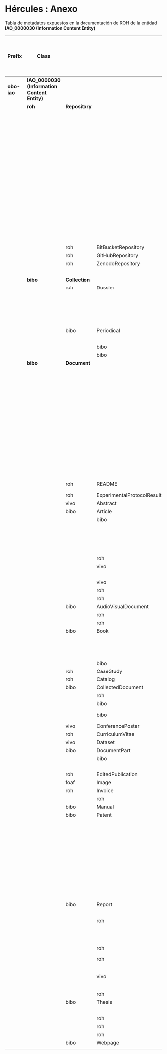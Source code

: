 # Hércules : Anexo



Tabla de metadatos expuestos en la documentación de ROH de la entidad **IAO\_0000030 (Information Content Entity)**




| **Prefix** | **Class** |  |  |  |  |  | **Prefix** |  | **Object property** (bold indicates explicit Domain, otherwise a Restriction) | **Range Class** | **Prefix** | **Datatype Property** (bold indicates explicit domain; otherwise a restriction) | **Range Datatype** (if typed) | **Range values** |
| --- | --- | --- | --- | --- | --- | --- | --- | --- | --- | --- | --- | --- | --- | --- |
| **obo\-iao** | **IAO\_0000030 (Information Content Entity)** |  |  |  |  |  | roh |  | correspondingOrganization | foaf:Organization | roh | language | xsd:string |  |
|  | **roh** | **Repository** |  |  |  | roh |  | correspondingAuthor |  | foaf:Person | roh | title | xsd:string |  |
|  |  |  |  |  |  | roh |  | hasKnowledgeArea |  | (skos:Concept and (skos:inScheme some roh:KnowledgeArea)) | vivo | description | xsd:string |  |
|  |  |  |  |  |  | roh |  | hasReadme |  | roh:README | bibo | abstract | xsd:string |  |
|  |  |  |  |  |  | cito |  | cites |  | roh:ExperimentalProtocol or ero: ERO\_0000071 or roh:Repository or bibo:Document | vivo | freeTextKeyword | xsd:string |  |
|  |  |  |  |  |  | roh |  | partOfResearchObject |  | roh:ResearchObject |  |  |  |  |
|  |  |  |  |  |  | roh |  | repositoryHasPart |  | ExperimentalProtocol or bibo:Document or ero: ERO\_0000071 |  |  |  |  |
|  |  |  |  |  |  | roh |  | hasPredecessor |  | roh:Repository |  |  |  |  |
|  |  |  |  |  |  | roh |  | seqOfAuthors |  | rdf:Seq |  |  |  |  |
|  |  |  |  |  |  | roh |  | hasLicense |  | vivo:License |  |  |  |  |
|  |  |  |  |  |  | roh |  | repositoryStatus |  | roh:Closed or roh:Open |  |  |  |  |
|  |  |  |  |  |  | vivo |  | dateTimeValue |  | vivo:DateTimeValue |  |  |  |  |
|  |  |  |  |  |  | foaf |  | homePage |  | vivo:Webpage |  |  |  |  |
|  |  | roh | BitBucketRepository |  |  | roh |  | hasPredecessor |  | roh: BitBucketRepository |  |  |  |  |
|  |  | roh | GitHubRepository |  |  | roh |  | hasPredecessor |  | roh:GitHubRepository |  |  |  |  |
|  |  | roh | ZenodoRepository |  |  | roh |  | hasPredecessor |  | roh: ZenodoRepository | bibo | doi | xsd:integer |  |
|  |  |  |  |  |  |  |  |  |  |  | vivo | identifier | xsd:integer |  |
|  | **bibo** | **Collection** |  |  |  |  |  |  |  |  | bibo | oclcnum | rdfs:Literal |  |
|  |  | roh | Dossier |  |  | vivo |  | dateTimeInterval |  | vivo:DateTimeInterval | vivo | description | rdfs:Literal |  |
|  |  |  |  |  |  | vivo |  | relates |  | roh:FundingProgram or roh:ProjectContract or bibo:Report or vivo:Project | vivo | identifier | xsd:string |  |
|  |  |  |  |  |  |  |  |  |  |  | roh | title | xsd:string |  |
|  |  | bibo | Periodical |  |  | vivo |  | publisher |  | foaf:Organization | bibo | eissn | rdfs:Literal |  |
|  |  |  |  |  |  |  |  |  |  |  | bibo | issn | rdfs:Literal |  |
|  |  |  | bibo | Journal |  |  |  |  |  |  | vivo | abbreviation | rdfs:Literal |  |
|  |  |  | bibo | Magazine |  |  |  |  |  |  |  |  |  |  |
|  | **bibo** | **Document** |  |  |  | bibo |  | **authorList** |  | rdf:Seq | bibo | abstract | xsd:string |  |
|  |  |  |  |  |  | roh |  | correspondingAuthor |  | foaf:Person | bibo | doi | xsd:string |  |
|  |  |  |  |  |  | roh |  | partOfRepository |  | roh:Repository | roh | title | xsd:string |  |
|  |  |  |  |  |  | roh |  | partOfResearch |  | roh:Research |  |  |  |  |
|  |  |  |  |  |  | vivo |  | dateTimeValue |  | vivo:DateTimeValue | vivo | freeTextKeyword | xsd:string |  |
|  |  |  |  |  |  | bibo |  | **editorList** |  | rdf:Seq | bibo | **pageStart** | rdfs:Literal |  |
|  |  |  |  |  |  | vivo |  | hasPublicationVenue |  | bibo:Collection or bibo:Book | bibo | **pageEnd** | rdfs:Literal |  |
|  |  |  |  |  |  | vivo |  | **publisher** |  | foaf:Agent |  |  |  |  |
|  |  |  |  |  |  | cito |  | **cites** |  | roh:Experimental Protocol or ero: ERO\_0000071 or roh:Repository or bibo:Document |  |  |  |  |
|  |  |  |  |  |  | roh |  | documentStatus |  | roh:Accepted or roh:Rejected |  |  |  |  |
|  |  | roh | README |  |  | roh |  | readmeOf |  | roh:Repository or ero: ERO\_0000071 |  |  |  |  |
|  |  | roh | ExperimentalProtocolResult |  |  | roh |  | producedBy |  | roh:ExperimentalProtocol |  |  |  |  |
|  |  | vivo | Abstract |  |  |  |  |  |  |  |  |  |  |  |
|  |  | bibo | Article |  |  |  |  |  |  |  | bibo | **issue** |  |  |
|  |  |  | bibo | AcademicArticle |  | **vivo** |  | **hasPublicationVenue** |  | **bibo:Journal** | bibo | eanucc13 | rdfs:Literal |  |
|  |  |  |  | obo\-iao: IAO\_0000013 (JournalArticle) |  | vivo |  | dateTimeValue |  | vivo:DateTimeValue |  |  |  |  |
|  |  |  |  |  |  | roh |  | **hasMetric** |  | roh:PublicationMetric |  |  |  |  |
|  |  |  |  | roh:PeerReviewedArticle |  |  |  |  |  |  |  |  |  |  |
|  |  |  | roh | BlogPost |  |  |  |  |  |  |  |  |  |  |
|  |  |  | vivo | ConferencePaper |  | bibo |  | presentedAt |  | bibo:Conference |  |  |  |  |
|  |  |  |  | roh: WorkshopPaper |  |  |  |  |  |  |  |  |  |  |
|  |  |  | vivo | EditorialArticle |  |  |  |  |  |  |  |  |  |  |
|  |  |  | roh | PeerReviewedArticle |  |  |  |  |  |  |  |  |  |  |
|  |  |  | roh | PressArticle |  |  |  |  |  |  |  |  |  |  |
|  |  | bibo | AudioVisualDocument |  |  |  |  |  |  |  |  |  |  |  |
|  |  |  | roh | RadioProgram |  |  |  |  |  |  |  |  |  |  |
|  |  |  | roh | TvProgram |  |  |  |  |  |  |  |  |  |  |
|  |  | bibo | Book |  |  | vivo |  | publisher |  | foaf:Organization | bibo | edition | rdfs:Literal |  |
|  |  |  |  |  |  |  |  |  |  |  | bibo | isbn | rdfs:Literal |  |
|  |  |  |  |  |  |  |  |  |  |  | bibo | iccn | rdfs:Literal |  |
|  |  |  |  |  |  |  |  |  |  |  | vivo | placeOfPublication | rdfs:Literal |  |
|  |  |  | bibo | Proceedings |  |  |  |  |  |  |  |  |  |  |
|  |  | roh | CaseStudy |  |  |  |  |  |  |  |  |  |  |  |
|  |  | roh | Catalog |  |  |  |  |  |  |  |  |  |  |  |
|  |  | bibo | CollectedDocument |  |  |  |  |  |  |  |  |  |  |  |
|  |  |  | roh | Database |  |  |  |  |  |  |  |  |  |  |
|  |  |  | bibo | EditedBook |  |  |  |  |  |  |  |  |  |  |
|  |  |  | bibo | Issue |  | obo\-ro |  | BFO\_0000051 (hasPart) |  | bibo:Article | bibo | issue | rdfs:Literal |  |
|  |  | vivo | ConferencePoster |  |  |  |  |  |  |  |  |  |  |  |
|  |  | roh | CurriculumVitae |  |  | roh |  | **CVOf** |  | foaf:Person | roh | summary | xsd:string |  |
|  |  | vivo | Dataset |  |  | cito |  | isCitedAsDataSourceBy |  | bibo:Document |  |  |  |  |
|  |  | bibo | DocumentPart |  |  | vivo |  | publisher |  | foaf:Organization | vivo | placeOfPublication | rdfs:Literal |  |
|  |  |  | bibo | BookSection |  |  |  |  |  |  | bibo | edition | rdfs:Literal |  |
|  |  |  |  | bibo: Chapter |  |  |  |  |  |  |  |  |  |  |
|  |  | roh | EditedPublication |  |  |  |  |  |  |  |  |  |  |  |
|  |  | foaf | Image |  |  |  |  |  |  |  |  |  |  |  |
|  |  | roh | Invoice |  |  |  |  |  |  |  |  |  |  |  |
|  |  |  | roh |  | ProformaInvoice |  |  |  |  |  |  |  |  |  |
|  |  | bibo | Manual |  |  |  |  |  |  |  |  |  |  |  |
|  |  | bibo | Patent |  |  | **vivo** |  | **assignee** |  | **foaf:Organization** | **vivo** | **identifier** | xsd:string |  |
|  |  |  |  |  |  | vivo |  | dateIssued |  | vivo:DateTimeValue | roh | modality | xsd:string |  |
|  |  |  |  |  |  | roh |  | expirationDate |  | vivo:DateTimeValue |  |  |  |  |
|  |  |  |  |  |  | roh |  | hasKnowledgeArea |  | (skos:Concept and (skos:inScheme some roh:KnowledgeArea)) |  |  |  |  |
|  |  |  |  |  |  | gn |  | locatedIn |  | gn:Feature |  |  |  |  |
|  |  |  |  |  |  | roh |  | ownerOrganization |  | foaf:Organization |  |  |  |  |
|  |  |  |  |  |  | **roh** |  | **patentCountry** |  | (skos:Concept and (skos:inScheme some roh:Country)) |  |  |  |  |
|  |  |  |  |  |  | **roh** |  | **patentInventor** |  | foaf:Person |  |  |  |  |
|  |  | bibo | Report |  |  | bibo |  | distributor |  | foaf:Organization |  |  |  |  |
|  |  |  |  |  |  | vivo |  | publisher |  | foaf:Organization |  |  |  |  |
|  |  |  | roh | EthicalReport |  |  |  |  |  |  |  |  |  |  |
|  |  |  |  | roh: EthicalAudit |  |  |  |  |  |  |  |  |  |  |
|  |  |  |  | roh: EthicalValidation |  |  |  |  |  |  |  |  |  |  |
|  |  |  | roh | EvaluationSummary |  | roh |  | evaluationStatus |  | roh:Final or roh:Provisional |  |  |  |  |
|  |  |  | roh | Justification |  | vivo |  | relates |  | roh:Project |  |  |  |  |
|  |  |  | vivo | ResearchProposal |  | vivo |  | relates |  | roh:Justification or roh:ProjectContract or roh:Project or vivo:ResearchProposal |  |  |  |  |
|  |  |  | roh | TechnicalReport |  |  |  |  |  |  |  |  |  |  |
|  |  | bibo | Thesis |  |  | **roh** |  | **supervisedBy** |  | foaf:Person | vivo | abbreviation | rdfs:Literal |  |
|  |  |  |  |  |  |  |  |  |  |  | vivo | placeOfPublication | rdfs:Literal |  |
|  |  |  | roh | BachelorsThesis |  |  |  |  |  |  |  |  |  |  |
|  |  |  | roh | MastersThesis |  |  |  |  |  |  |  |  |  |  |
|  |  |  | roh | PhDThesis |  |  |  |  |  |  |  |  |  |  |
|  |  | bibo | Webpage |  |  |  |  |  |  |  |  |  |  |  |
|  |  |  |  |  |  |  |  |  |  |  |  |  |  |  |




